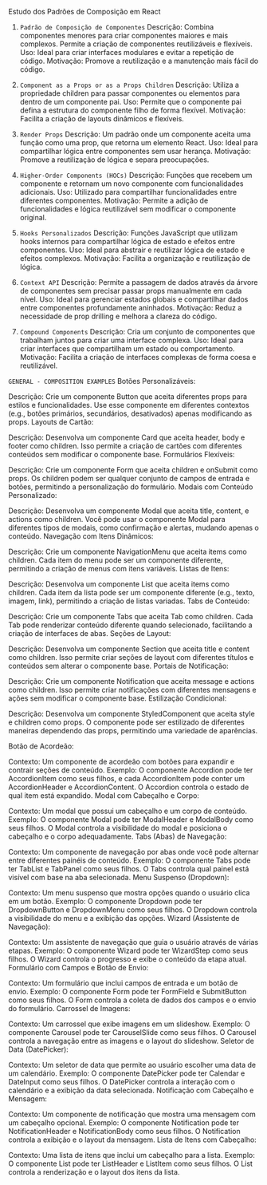 Estudo dos Padrões de Composição em React

1. `Padrão de Composição de Componentes`
   Descrição: Combina componentes menores para criar componentes maiores e
   mais complexos. Permite a criação de componentes reutilizáveis e
   flexíveis.
   Uso: Ideal para criar interfaces modulares e evitar a repetição de
   código.
   Motivação: Promove a reutilização e a manutenção mais fácil do código.

2. `Component as a Props or as a Props Children`
   Descrição: Utiliza a propriedade children para passar componentes ou
   elementos para dentro de um componente pai.
   Uso: Permite que o componente pai defina a estrutura do componente filho
   de forma flexível.
   Motivação: Facilita a criação de layouts dinâmicos e flexíveis.

3. `Render Props`
   Descrição: Um padrão onde um componente aceita uma função como uma prop,
   que retorna um elemento React.
   Uso: Ideal para compartilhar lógica entre componentes sem usar herança.
   Motivação: Promove a reutilização de lógica e separa preocupações.

4. `Higher-Order Components (HOCs)`
   Descrição: Funções que recebem um componente e retornam um novo
   componente com funcionalidades adicionais.
   Uso: Utilizado para compartilhar funcionalidades entre diferentes
   componentes.
   Motivação: Permite a adição de funcionalidades e lógica reutilizável sem
   modificar o componente original.

5. `Hooks Personalizados`
   Descrição: Funções JavaScript que utilizam hooks internos para
   compartilhar lógica de estado e efeitos entre componentes.
   Uso: Ideal para abstrair e reutilizar lógica de estado e efeitos
   complexos.
   Motivação: Facilita a organização e reutilização de lógica.

6. `Context API`
   Descrição: Permite a passagem de dados através da árvore de componentes
   sem precisar passar props manualmente em cada nível.
   Uso: Ideal para gerenciar estados globais e compartilhar dados entre
   componentes profundamente aninhados.
   Motivação: Reduz a necessidade de prop drilling e melhora a clareza do
   código.

7. `Compound Components`
   Descrição: Cria um conjunto de componentes que trabalham juntos para
   criar uma interface complexa.
   Uso: Ideal para criar interfaces que compartilham um estado ou
   comportamento.
   Motivação: Facilita a criação de interfaces complexas de forma coesa e
   reutilizável.

`GENERAL - COMPOSITION EXAMPLES`
Botões Personalizáveis:

Descrição: Crie um componente Button que aceita diferentes props para estilos e funcionalidades. Use esse componente em diferentes contextos (e.g., botões primários, secundários, desativados) apenas modificando as props.
Layouts de Cartão:

Descrição: Desenvolva um componente Card que aceita header, body e footer como children. Isso permite a criação de cartões com diferentes conteúdos sem modificar o componente base.
Formulários Flexíveis:

Descrição: Crie um componente Form que aceita children e onSubmit como props. Os children podem ser qualquer conjunto de campos de entrada e botões, permitindo a personalização do formulário.
Modais com Conteúdo Personalizado:

Descrição: Desenvolva um componente Modal que aceita title, content, e actions como children. Você pode usar o componente Modal para diferentes tipos de modais, como confirmação e alertas, mudando apenas o conteúdo.
Navegação com Itens Dinâmicos:

Descrição: Crie um componente NavigationMenu que aceita items como children. Cada item do menu pode ser um componente diferente, permitindo a criação de menus com itens variáveis.
Listas de Itens:

Descrição: Desenvolva um componente List que aceita items como children. Cada item da lista pode ser um componente diferente (e.g., texto, imagem, link), permitindo a criação de listas variadas.
Tabs de Conteúdo:

Descrição: Crie um componente Tabs que aceita Tab como children. Cada Tab pode renderizar conteúdo diferente quando selecionado, facilitando a criação de interfaces de abas.
Seções de Layout:

Descrição: Desenvolva um componente Section que aceita title e content como children. Isso permite criar seções de layout com diferentes títulos e conteúdos sem alterar o componente base.
Portais de Notificação:

Descrição: Crie um componente Notification que aceita message e actions como children. Isso permite criar notificações com diferentes mensagens e ações sem modificar o componente base.
Estilização Condicional:

Descrição: Desenvolva um componente StyledComponent que aceita style e children como props. O componente pode ser estilizado de diferentes maneiras dependendo das props, permitindo uma variedade de aparências.

Botão de Acordeão:

Contexto: Um componente de acordeão com botões para expandir e contrair seções de conteúdo.
Exemplo: O componente Accordion pode ter AccordionItem como seus filhos, e cada AccordionItem pode conter um AccordionHeader e AccordionContent. O Accordion controla o estado de qual item está expandido.
Modal com Cabeçalho e Corpo:

Contexto: Um modal que possui um cabeçalho e um corpo de conteúdo.
Exemplo: O componente Modal pode ter ModalHeader e ModalBody como seus filhos. O Modal controla a visibilidade do modal e posiciona o cabeçalho e o corpo adequadamente.
Tabs (Abas) de Navegação:

Contexto: Um componente de navegação por abas onde você pode alternar entre diferentes painéis de conteúdo.
Exemplo: O componente Tabs pode ter TabList e TabPanel como seus filhos. O Tabs controla qual painel está visível com base na aba selecionada.
Menu Suspenso (Dropdown):

Contexto: Um menu suspenso que mostra opções quando o usuário clica em um botão.
Exemplo: O componente Dropdown pode ter DropdownButton e DropdownMenu como seus filhos. O Dropdown controla a visibilidade do menu e a exibição das opções.
Wizard (Assistente de Navegação):

Contexto: Um assistente de navegação que guia o usuário através de várias etapas.
Exemplo: O componente Wizard pode ter WizardStep como seus filhos. O Wizard controla o progresso e exibe o conteúdo da etapa atual.
Formulário com Campos e Botão de Envio:

Contexto: Um formulário que inclui campos de entrada e um botão de envio.
Exemplo: O componente Form pode ter FormField e SubmitButton como seus filhos. O Form controla a coleta de dados dos campos e o envio do formulário.
Carrossel de Imagens:

Contexto: Um carrossel que exibe imagens em um slideshow.
Exemplo: O componente Carousel pode ter CarouselSlide como seus filhos. O Carousel controla a navegação entre as imagens e o layout do slideshow.
Seletor de Data (DatePicker):

Contexto: Um seletor de data que permite ao usuário escolher uma data de um calendário.
Exemplo: O componente DatePicker pode ter Calendar e DateInput como seus filhos. O DatePicker controla a interação com o calendário e a exibição da data selecionada.
Notificação com Cabeçalho e Mensagem:

Contexto: Um componente de notificação que mostra uma mensagem com um cabeçalho opcional.
Exemplo: O componente Notification pode ter NotificationHeader e NotificationBody como seus filhos. O Notification controla a exibição e o layout da mensagem.
Lista de Itens com Cabeçalho:

Contexto: Uma lista de itens que inclui um cabeçalho para a lista.
Exemplo: O componente List pode ter ListHeader e ListItem como seus filhos. O List controla a renderização e o layout dos itens da lista.
